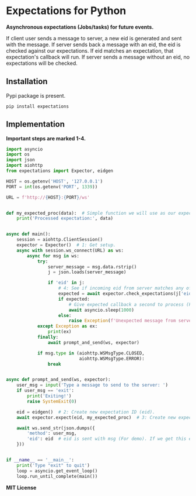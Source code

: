 # Expectations for Python

**Asynchronous expectations (Jobs/tasks) for future events.**

If client user sends a message to server, a new eid is generated and sent with the message. If server sends back a message
with an eid, the eid is checked against our expectations. If eid matches an expectation, that expectation's callback
will run. If server sends a message without an eid, no expectations will be checked.

## Installation

Pypi package is present.

`pip install expectations`

## Implementation

**Important steps are marked 1-4.**

```python
import asyncio
import os
import json
import aiohttp
from expectations import Expector, eidgen

HOST = os.getenv('HOST', '127.0.0.1')
PORT = int(os.getenv('PORT', 1339))

URL = f'http://{HOST}:{PORT}/ws'


def my_expected_proc(data):  # Simple function we will use as our expectation callback.
	print('Processed expectation:', data)


async def main():
	session = aiohttp.ClientSession()
	expector = Expector()  # 1: Get setup.
	async with session.ws_connect(URL) as ws:
		async for msg in ws:
			try:
				server_message = msg.data.rstrip()
				j = json.loads(server_message)

				if 'eid' in j:
					# 4: See if incoming eid from server matches any of our expectations.
					expected = await expector.check_expectations(j['eid'], server_message)
					if expected:
						# Give expected callback a second to process (For demo purposes; so it runs before prompt)
						await asyncio.sleep(1000)
					else:
						raise Exception(f'Unexpected message from server: {msg}')
			except Exception as ex:
				print(ex)
			finally:
				await prompt_and_send(ws, expector)

			if msg.type in (aiohttp.WSMsgType.CLOSED,
			                aiohttp.WSMsgType.ERROR):
				break


async def prompt_and_send(ws, expector):
	user_msg = input('Type a message to send to the server: ')
	if user_msg == 'exit':
		print('Exiting!')
		raise SystemExit(0)

	eid = eidgen()  # 2: Create new expectation ID (eid).
	await expector.expect(eid, my_expected_proc)  # 3: Create new expectation using eid and any callback function.

	await ws.send_str(json.dumps({
		'method': user_msg,
		'eid': eid  # eid is sent with msg (For demo). If we get this eid back later, the expectation callback will run.
	}))


if __name__ == '__main__':
	print('Type "exit" to quit')
	loop = asyncio.get_event_loop()
	loop.run_until_complete(main())

```


**MIT License**